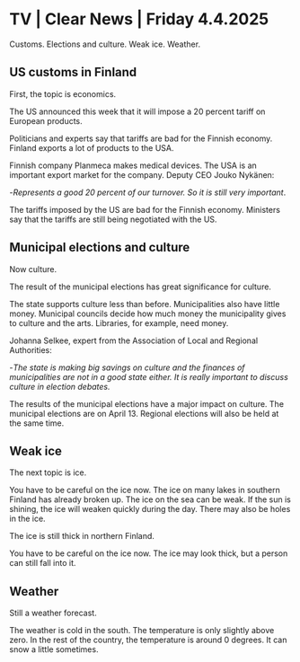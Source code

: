 # TV \| Clear News \| Friday 4.4.2025

Customs. Elections and culture. Weak ice. Weather.

## US customs in Finland

First, the topic is economics.

The US announced this week that it will impose a 20 percent tariff on European products.

Politicians and experts say that tariffs are bad for the Finnish economy. Finland exports a lot of products to the USA.

Finnish company Planmeca makes medical devices. The USA is an important export market for the company. Deputy CEO Jouko Nykänen:

\-*Represents a good 20 percent of our turnover. So it is still very important*.

The tariffs imposed by the US are bad for the Finnish economy. Ministers say that the tariffs are still being negotiated with the US.

## Municipal elections and culture

Now culture.

The result of the municipal elections has great significance for culture.

The state supports culture less than before. Municipalities also have little money. Municipal councils decide how much money the municipality gives to culture and the arts. Libraries, for example, need money.

Johanna Selkee, expert from the Association of Local and Regional Authorities:

\-*The state is making big savings on culture and the finances of municipalities are not in a good state either. It is really important to discuss culture in election debates.*

The results of the municipal elections have a major impact on culture. The municipal elections are on April 13. Regional elections will also be held at the same time.

## Weak ice

The next topic is ice.

You have to be careful on the ice now. The ice on many lakes in southern Finland has already broken up. The ice on the sea can be weak. If the sun is shining, the ice will weaken quickly during the day. There may also be holes in the ice.

The ice is still thick in northern Finland.

You have to be careful on the ice now. The ice may look thick, but a person can still fall into it.

## Weather

Still a weather forecast.

The weather is cold in the south. The temperature is only slightly above zero. In the rest of the country, the temperature is around 0 degrees. It can snow a little sometimes.

